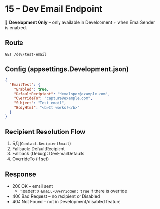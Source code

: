 # 15 – Dev Email Endpoint

🚧 **Development Only** – only available in Development + when EmailSender is enabled.

## Route
`GET /dev/test-email`

## Config (appsettings.Development.json)
```json
{
  "EmailTest": {
    "Enabled": true,
    "DefaultRecipient": "developer@example.com",
    "OverrideTo": "capture@example.com",
    "Subject": "Test email",
    "BodyHtml": "<b>It works!</b>"
  }
}
```

## Recipient Resolution Flow
1. БД (`Contact.RecipientEmail`)
2. Fallback: DefaultRecipient
3. Fallback (Debug): DevEmailDefaults
4. OverrideTo (if set)

## Response
- 200 OK – email sent
  - Header: `X-Email-Overridden: true` if there is override
- 400 Bad Request – no recipient or Disabled
- 404 Not Found – not in Development/disabled feature

